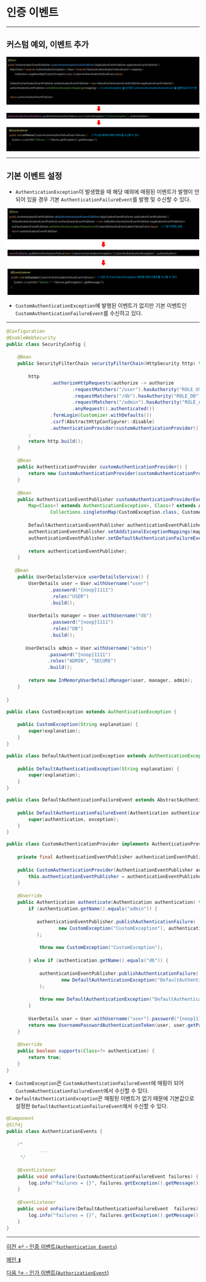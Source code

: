 # 인증 이벤트

---

## 커스텀 예외, 이벤트 추가

![img_5.png](image/img_5.png)

---

## 기본 이벤트 설정

- `AuthenticationException`이 발생했을 때 해당 예외에 매핑된 이벤트가 발행이 안되어 있을 경우 기본 `AuthenticationFailureEvent`를 발행 및 수신할 수 있다.

![img_6.png](image/img_6.png)

- `CustomAuthenticationException`에 발행된 이벤트가 없지만 기본 이벤트인 `CustomAuthenticationFailureEvent`를 수신하고 있다.

---

```java
@Configuration
@EnableWebSecurity
public class SecurityConfig {
    
    @Bean
    public SecurityFilterChain securityFilterChain(HttpSecurity http) throws Exception {

        http
                .authorizeHttpRequests(authorize -> authorize
                        .requestMatchers("/user").hasAuthority("ROLE_USER")
                        .requestMatchers("/db").hasAuthority("ROLE_DB")
                        .requestMatchers("/admin").hasAuthority("ROLE_ADMIN")
                        .anyRequest().authenticated())
                .formLogin(Customizer.withDefaults())
                .csrf(AbstractHttpConfigurer::disable)
                .authenticationProvider(customAuthenticationProvider())
        ;
        return http.build();
    }

    @Bean
    public AuthenticationProvider customAuthenticationProvider() {
        return new CustomAuthenticationProvider(customAuthenticationProviderEventPublisher(null));
    }

    @Bean
    public AuthenticationEventPublisher customAuthenticationProviderEventPublisher(ApplicationEventPublisher applicationEventPublisher) {
        Map<Class<? extends AuthenticationException>, Class<? extends AbstractAuthenticationFailureEvent>> mapping =
                Collections.singletonMap(CustomException.class, CustomAuthenticationFailureEvent.class);

        DefaultAuthenticationEventPublisher authenticationEventPublisher = new DefaultAuthenticationEventPublisher();
        authenticationEventPublisher.setAdditionalExceptionMappings(mapping);
        authenticationEventPublisher.setDefaultAuthenticationFailureEvent(DefaultAuthenticationFailureEvent.class);

        return authenticationEventPublisher;
    }

   @Bean
    public UserDetailsService userDetailsService() {
        UserDetails user = User.withUsername("user")
                .password("{noop}1111")
                .roles("USER")
                .build();

        UserDetails manager = User.withUsername("db")
                .password("{noop}1111")
                .roles("DB")
                .build();

       UserDetails admin = User.withUsername("admin")
               .password("{noop}1111")
               .roles("ADMIN", "SECURE")
               .build();

        return new InMemoryUserDetailsManager(user, manager, admin);
    }

}
```
```java
public class CustomException extends AuthenticationException {

    public CustomException(String explanation) {
        super(explanation);
    }
}
```
```java
public class DefaultAuthenticationException extends AuthenticationException {

    public DefaultAuthenticationException(String explanation) {
        super(explanation);
    }
}
```
```java
public class DefaultAuthenticationFailureEvent extends AbstractAuthenticationFailureEvent {

    public DefaultAuthenticationFailureEvent(Authentication authentication, AuthenticationException exception) {
        super(authentication, exception);
    }
}
```
```java
public class CustomAuthenticationProvider implements AuthenticationProvider {

    private final AuthenticationEventPublisher authenticationEventPublisher;

    public CustomAuthenticationProvider(AuthenticationEventPublisher authenticationEventPublisher) {
        this.authenticationEventPublisher = authenticationEventPublisher;
    }

    @Override
    public Authentication authenticate(Authentication authentication) throws AuthenticationException {
        if (authentication.getName().equals("admin")) {

           authenticationEventPublisher.publishAuthenticationFailure(
                   new CustomException("CustomException"), authentication
           );

            throw new CustomException("CustomException");

        } else if (authentication.getName().equals("db")) {

            authenticationEventPublisher.publishAuthenticationFailure(
                    new DefaultAuthenticationException("DefaultAuthenticationException"), authentication
            );

            throw new DefaultAuthenticationException("DefaultAuthenticationException");
        }

        UserDetails user = User.withUsername("user").password("{noop}1111").roles("USER").build();
        return new UsernamePasswordAuthenticationToken(user, user.getPassword(), user.getAuthorities());
    }

    @Override
    public boolean supports(Class<?> authentication) {
        return true;
    }
}
```

- `CustomException`은 `CustomAuthenticationFailureEvent`에 매핑이 되어 `CustomAuthenticationFailureEvent`에서 수신할 수 있다.
- `DefaultAuthenticationException`은 매핑된 이벤트가 없기 때문에 기본값으로 설정한 `DefaultAuthenticationFailureEvent`에서 수신할 수 있다.

```java
@Component
@Slf4j
public class AuthenticationEvents {

    /*
            ...
     */

    @EventListener
    public void onFailure(CustomAuthenticationFailureEvent failures) {
        log.info("failures = {}", failures.getException().getMessage());
    }

    @EventListener
    public void onFailure(DefaultAuthenticationFailureEvent  failures) {
        log.info("failures = {}", failures.getException().getMessage());
    }
}
```

---

[이전 ↩️ - 인증 이벤트(`Authentication Events`)](https://github.com/genesis12345678/TIL/blob/main/Spring/security/security/Event/AuthenticationEvents.md)

[메인 ⏫](https://github.com/genesis12345678/TIL/blob/main/Spring/security/security/main.md)

[다음 ↪️ - 인가 이벤트(`AuthorizationEvent`)](https://github.com/genesis12345678/TIL/blob/main/Spring/security/security/Event/AuthorizationEvent.md)